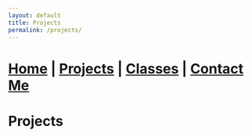 ```yaml
---
layout: default
title: Projects
permalink: /projects/
---
```

# [Home](/) | [Projects](/projects/) | [Classes](/classes/) | [Contact Me](/contact/)
# Projects

